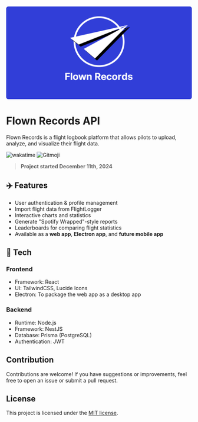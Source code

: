 ![Flight Records Banner](https://github.com/flownrecords/website/raw/main/public/banner.png)
# Flown Records API
Flown Records is a flight logbook platform that allows pilots to upload, analyze, and visualize their flight data.

![wakatime](https://wakatime.com/badge/user/010adc07-6382-419f-87bc-0b3f507ee495/project/440380b2-3680-40c8-8052-6deee56d18b4.svg?style=flat-square)
![Gitmoji](https://img.shields.io/badge/gitmoji-%20%E2%9C%88%EF%B8%8F%20%F0%9F%98%8D-191919.svg?style=flat-square)

> **Project started December 11th, 2024**

## ✈️ Features  
- User authentication & profile management  
- Import flight data from FlightLogger  
- Interactive charts and statistics  
- Generate "Spotify Wrapped"-style reports  
- Leaderboards for comparing flight statistics  
- Available as a **web app**, **Electron app**, and **future mobile app**  

## 📂 Tech
### Frontend
- Framework: React
- UI: TailwindCSS, Lucide Icons
- Electron: To package the web app as a desktop app

### Backend
- Runtime: Node.js
- Framework: NestJS
- Database: Prisma (PostgreSQL)
- Authentication: JWT

## Contribution
Contributions are welcome! If you have suggestions or improvements, feel free to open an issue or submit a pull request.

## License
This project is licensed under the [MIT license](/LICENSE). 
